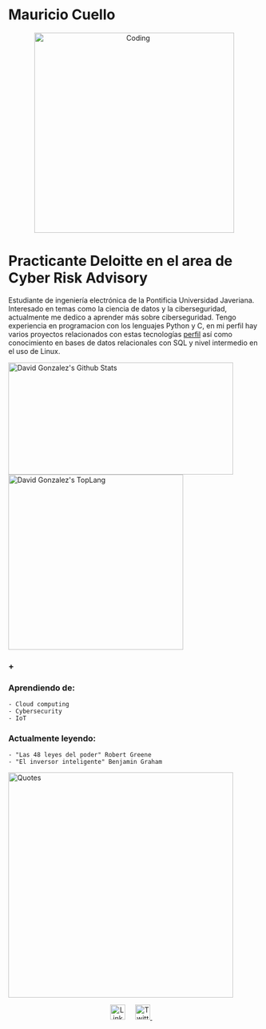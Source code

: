 # Mauricio Cuello

<p align="center">

  <img align="center" alt="Coding" width="400" src="https://res.cloudinary.com/practicaldev/image/fetch/s--sNXjzc6P--/c_limit%2Cf_auto%2Cfl_progressive%2Cq_66%2Cw_880/https://media1.tenor.com/images/0c34272909ee2a4db5606a014082312b/tenor.gif%3Fitemid%3D15828752">
  <h1>Practicante Deloitte en el area de Cyber Risk Advisory</h1>
  Estudiante de ingeniería electrónica de la Pontificia Universidad Javeriana. Interesado en temas como la
  ciencia de datos y la ciberseguridad, actualmente me dedico a aprender más sobre ciberseguridad. Tengo experiencia en
  programacion con los lenguajes Python y C, en mi perfil hay varios proyectos relacionados con estas tecnologías <a href='https://github.com/MauricioD13'>perfil</a> así como conocimiento en bases de datos relacionales con SQL y nivel intermedio en el uso de Linux.
</p>

<div style="-webkit-column-count: 2; -moz-column-count: 2; column-count: 2; -webkit-column-rule: 1px dotted #e0e0e0; -moz-column-rule: 1px dotted #e0e0e0; column-rule: 1px dotted #e0e0e0;">
    <div style="display: inline-block;">
        <img width="450" height="224" img align="left" alt="David Gonzalez's Github Stats" src="https://github-readme-stats.vercel.app/api?username=MauricioD13&theme=dark&hide_border=true" class="responsive" />
    </div>
    <br/>
    <div style="display: inline-block;">
        <img width="350" img align="center" alt="David Gonzalez's TopLang" src="https://github-readme-stats.vercel.app/api/top-langs/?username=MauricioD13&theme=dark&hide_border=true&layout=compact" class="responsive"/>
    </div>
</div>
<p></p>

### +
### Aprendiendo de:

    - Cloud computing
    - Cybersecurity
    - IoT

### Actualmente leyendo:
    - "Las 48 leyes del poder" Robert Greene
    - "El inversor inteligente" Benjamin Graham


<img width="450" align="center" alt="Quotes" src="https://quotes-github-readme.vercel.app/api?type=horizontal&theme=dark"/>


<p align="center">
    <!-- linkedin -->
    <a href="https://www.linkedin.com/in/mauricio-cuello-a1369b1b5/"><img src="https://cdn4.iconfinder.com/data/icons/social-messaging-ui-color-shapes-2-free/128/social-linkedin-circle-512.png" width="30px" alt="LinkedIn"></a> &nbsp; &nbsp;
    <!-- twitter -->
    <a href="https://twitter.com/mdavidcuello"><img src="https://webtus.net/wp-content/uploads/2016/05/Icon-Twitter.png" width="30px" alt="Twitter"> </a> &nbsp; &nbsp;
</p>

<!---
**MauricioD13/MauricioD13** is a ✨ _special_ ✨ repository because its `README.md` (this file) appears on your GitHub profile.

Here are some ideas to get you started:

- 🔭 I’m currently working on ...
- 🌱 I’m currently learning ...
- 👯 I’m looking to collaborate on ...
- 🤔 I’m looking for help with ...
- 💬 Ask me about ...
- 📫 How to reach me: ...
- 😄 Pronouns: ...
- ⚡ Fun fact: ...
-->
